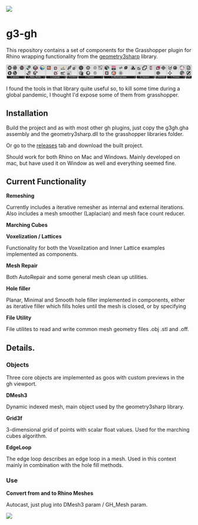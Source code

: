 ![](https://github.com/joelhi/g3-gh/blob/main/src/media/meshh.png)

# g3-gh

This repository contains a set of components for the Grasshopper plugin for Rhino wrapping functionality from the [geometry3sharp](https://github.com/gradientspace/geometry3Sharp) library.

![](https://github.com/joelhi/g3-gh/blob/main/src/media/toolbar.png)

I found the tools in that library quite useful so, to kill some time during a global pandemic, I thought I'd expose some of them from grasshopper. 

## Installation

Build the project and as with most other gh plugins, just copy the g3gh.gha assembly and the geometry3sharp.dll to the grasshopper libraries folder.

Or go to the [releases](https://github.com/joelhi/g3-gh/releases) tab and download the built project. 

Should work for both Rhino on Mac and Windows. Mainly developed on mac, but have used it on Window as well and everything seemed fine.

## Current Functionality

**Remeshing**

Currently includes a iterative remesher as internal and external iterations. Also includes a mesh smoother (Laplacian) and mesh face count reducer.

**Marching Cubes**



**Voxelization / Lattices**

Functionality for both the Voxeilzation and Inner Lattice examples implemented as components.

**Mesh Repair** 

Both AutoRepair and some general mesh clean up utilities.

**Hole filler**

Planar, Minimal and Smooth hole filler implemented in components, either as iterative filler which fills holes until the mesh is closed, or by specifying

**File Utility**

File utilites to read and write common mesh geometry files .obj .stl and .off.

## Details.

### Objects

Three core objects are implemented as goos with custom previews in the gh viewport.

**DMesh3**

Dynamic indexed mesh, main object used by the geometry3sharp library.

**Grid3f**

3-dimensional grid of points with scalar float values. Used for the marching cubes algorithm.

**EdgeLoop**

The edge loop describes an edge loop in a mesh. Used in this context mainly in combination with the hole fill methods.

### Use

**Convert from and to Rhino Meshes**

Autocast, just plug into DMesh3 param / GH_Mesh param.

![](https://github.com/joelhi/g3-gh/blob/main/src/media/cast.png)









